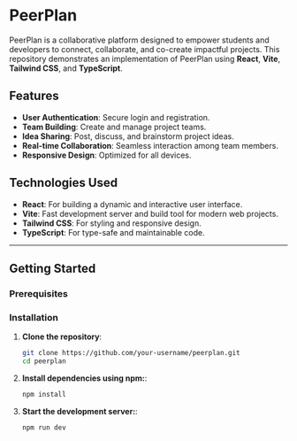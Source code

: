 # PeerPlan

PeerPlan is a collaborative platform designed to empower students and developers to connect, collaborate, and co-create impactful projects. This repository demonstrates an implementation of PeerPlan using **React**, **Vite**, **Tailwind CSS**, and **TypeScript**.

## Features

- **User Authentication**: Secure login and registration.
- **Team Building**: Create and manage project teams.
- **Idea Sharing**: Post, discuss, and brainstorm project ideas.
- **Real-time Collaboration**: Seamless interaction among team members.
- **Responsive Design**: Optimized for all devices.

## Technologies Used

- **React**: For building a dynamic and interactive user interface.
- **Vite**: Fast development server and build tool for modern web projects.
- **Tailwind CSS**: For styling and responsive design.
- **TypeScript**: For type-safe and maintainable code.

---

## Getting Started

### Prerequisites

### Installation

1. **Clone the repository**:
   ```bash
   git clone https://github.com/your-username/peerplan.git
   cd peerplan
   ```

2. **Install dependencies using npm:**:
    ```bash
   npm install
   ```

3. **Start the development server:**:
    ```bash
   npm run dev
   ```


